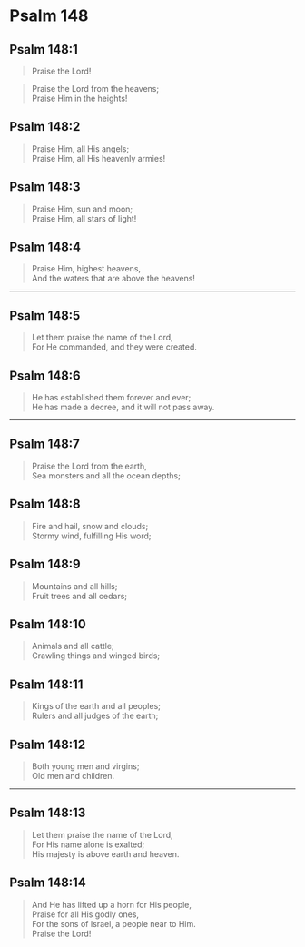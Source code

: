 # Psalm 148

## Psalm 148:1

> Praise the Lord!

> Praise the Lord from the heavens;  
> Praise Him in the heights!

## Psalm 148:2

> Praise Him, all His angels;  
> Praise Him, all His heavenly armies!

## Psalm 148:3

> Praise Him, sun and moon;  
> Praise Him, all stars of light!

## Psalm 148:4

> Praise Him, highest heavens,  
> And the waters that are above the heavens!

---

## Psalm 148:5

> Let them praise the name of the Lord,  
> For He commanded, and they were created.

## Psalm 148:6

> He has established them forever and ever;  
> He has made a decree, and it will not pass away.

---

## Psalm 148:7

> Praise the Lord from the earth,  
> Sea monsters and all the ocean depths;

## Psalm 148:8

> Fire and hail, snow and clouds;  
> Stormy wind, fulfilling His word;

## Psalm 148:9

> Mountains and all hills;  
> Fruit trees and all cedars;

## Psalm 148:10

> Animals and all cattle;  
> Crawling things and winged birds;

## Psalm 148:11

> Kings of the earth and all peoples;  
> Rulers and all judges of the earth;

## Psalm 148:12

> Both young men and virgins;  
> Old men and children.

---

## Psalm 148:13

> Let them praise the name of the Lord,  
> For His name alone is exalted;  
> His majesty is above earth and heaven.

## Psalm 148:14

> And He has lifted up a horn for His people,  
> Praise for all His godly ones,  
> For the sons of Israel, a people near to Him.  
> Praise the Lord!
